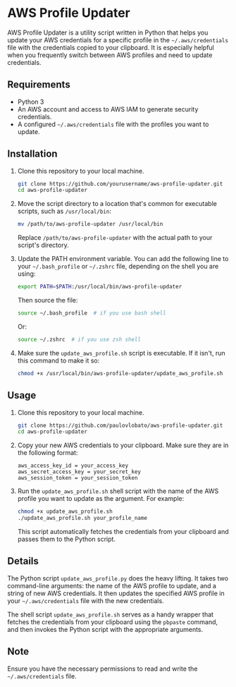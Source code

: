 # AWS Profile Updater

AWS Profile Updater is a utility script written in Python that helps you update your AWS credentials for a specific profile in the `~/.aws/credentials` file with the credentials copied to your clipboard. It is especially helpful when you frequently switch between AWS profiles and need to update credentials.

## Requirements

- Python 3
- An AWS account and access to AWS IAM to generate security credentials.
- A configured `~/.aws/credentials` file with the profiles you want to update.

## Installation

1. Clone this repository to your local machine.

    ```bash
    git clone https://github.com/yourusername/aws-profile-updater.git
    cd aws-profile-updater
    ```

2. Move the script directory to a location that's common for executable scripts, such as `/usr/local/bin`:

    ```bash
    mv /path/to/aws-profile-updater /usr/local/bin
    ```

    Replace `/path/to/aws-profile-updater` with the actual path to your script's directory.

3. Update the PATH environment variable. You can add the following line to your `~/.bash_profile` or `~/.zshrc` file, depending on the shell you are using:

    ```bash
    export PATH=$PATH:/usr/local/bin/aws-profile-updater
    ```

    Then source the file:

    ```bash
    source ~/.bash_profile  # if you use bash shell
    ```

    Or:

    ```bash
    source ~/.zshrc  # if you use zsh shell
    ```

4. Make sure the `update_aws_profile.sh` script is executable. If it isn't, run this command to make it so:

    ```bash
    chmod +x /usr/local/bin/aws-profile-updater/update_aws_profile.sh
    ```

## Usage

1. Clone this repository to your local machine.

    ```bash
    git clone https://github.com/paulovlobato/aws-profile-updater.git
    cd aws-profile-updater
    ```

2. Copy your new AWS credentials to your clipboard. Make sure they are in the following format:

    ```plaintext
    aws_access_key_id = your_access_key
    aws_secret_access_key = your_secret_key
    aws_session_token = your_session_token
    ```

3. Run the `update_aws_profile.sh` shell script with the name of the AWS profile you want to update as the argument. For example:

    ```bash
    chmod +x update_aws_profile.sh
    ./update_aws_profile.sh your_profile_name
    ```

    This script automatically fetches the credentials from your clipboard and passes them to the Python script.

## Details

The Python script `update_aws_profile.py` does the heavy lifting. It takes two command-line arguments: the name of the AWS profile to update, and a string of new AWS credentials. It then updates the specified AWS profile in your `~/.aws/credentials` file with the new credentials. 

The shell script `update_aws_profile.sh` serves as a handy wrapper that fetches the credentials from your clipboard using the `pbpaste` command, and then invokes the Python script with the appropriate arguments.

## Note

Ensure you have the necessary permissions to read and write the `~/.aws/credentials` file.
